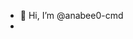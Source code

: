 - 👋 Hi, I’m @anabee0-cmd
-


<!---
anabee0-cmd/anabee0-cmd is a ✨ special ✨ repository because its `README.md` (this file) appears on your GitHub profile.
You can click the Preview link to take a look at your changes.
--->
